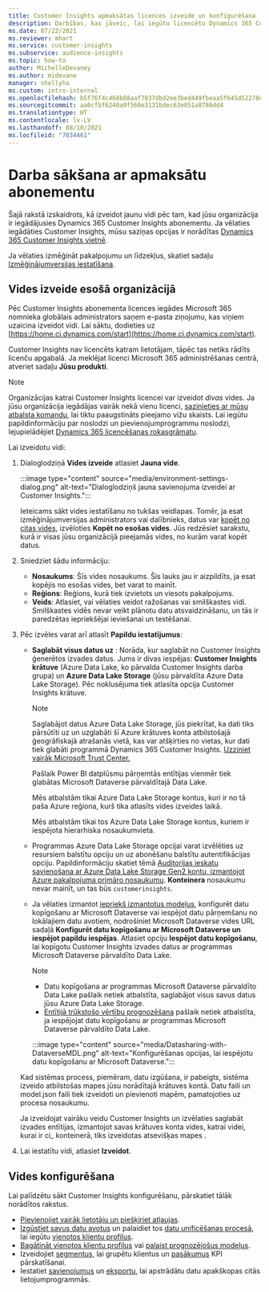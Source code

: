 ```yaml
---
title: Customer Insights apmaksātas licences izveide un konfigurēšana
description: Darbības, kas jāveic, lai iegūtu licencētu Dynamics 365 Customer Insights abonementu un to konfigurētu.
ms.date: 07/22/2021
ms.reviewer: mhart
ms.service: customer-insights
ms.subservice: audience-insights
ms.topic: how-to
author: MichelleDevaney
ms.author: midevane
manager: shellyha
ms.custom: intro-internal
ms.openlocfilehash: b5f76f4c468b88aaf7037dbd2ee3bed449fbeaa5f645d52278eee05b36b4e328
ms.sourcegitcommit: aa0cfbf6240a9f560e3131bdec63e051a8786dd4
ms.translationtype: HT
ms.contentlocale: lv-LV
ms.lasthandoff: 08/10/2021
ms.locfileid: "7034461"
---
```

# <a name="get-started-with-a-paid-subscription"></a>Darba sākšana ar apmaksātu abonementu

Šajā rakstā izskaidrots, kā izveidot jaunu vidi pēc tam, kad jūsu organizācija ir iegādājusies Dynamics 365 Customer Insights abonementu. Ja vēlaties iegādāties Customer Insights, mūsu saziņas opcijas ir norādītas [Dynamics 365 Customer Insights vietnē](https://dynamics.microsoft.com/ai/customer-insights/). 

Ja vēlaties izmēģināt pakalpojumu un līdzekļus, skatiet sadaļu [Izmēģinājumversijas iestatīšana](get-started-trial.md).

## <a name="create-an-environment-in-an-existing-organization"></a>Vides izveide esošā organizācijā

Pēc Customer Insights abonementa licences iegādes Microsoft 365 nomnieka globālais administrators saņem e-pasta ziņojumu, kas viņiem uzaicina izveidot vidi. Lai sāktu, dodieties uz [https://home.ci.dynamics.com/start](https://home.ci.dynamics.com/start). 

Customer Insights nav licencēts katram lietotājam, tāpēc tas netiks rādīts licenču apgabalā. Ja meklējat licenci Microsoft 365 administrēšanas centrā, atveriet sadaļu **Jūsu produkti**. 

> [!NOTE]
> Organizācijas katrai Customer Insights licencei var izveidot *divas* vides. Ja jūsu organizācija iegādājas vairāk nekā vienu licenci, [sazinieties ar mūsu atbalsta komandu](https://go.microsoft.com/fwlink/?linkid=2079641), lai tiktu paaugstināts pieejamo vižu skaists. Lai iegūtu papildinformāciju par noslodzi un pievienojumprogrammu noslodzi, lejupielādējiet [Dynamics 365 licencēšanas rokasgrāmatu](https://go.microsoft.com/fwlink/?LinkId=866544).

Lai izveidotu vidi:

1. Dialoglodziņā **Vides izveide** atlasiet **Jauna vide**.

   :::image type="content" source="media/environment-settings-dialog.png" alt-text="Dialoglodziņš jauna savienojuma izveidei ar Customer Insights.":::

   Ieteicams sākt vides iestatīšanu no tukšas veidlapas. Tomēr, ja esat izmēģinājumversijas administrators vai dalībnieks, datus var [kopēt no citas vides](manage-environments.md#copy-the-environment-configuration), izvēloties **Kopēt no esošas vides**. Jūs redzēsiet sarakstu, kurā ir visas jūsu organizācijā pieejamās vides, no kurām varat kopēt datus.

1. Sniedziet šādu informāciju:
   - **Nosaukums**: Šīs vides nosaukums. Šis lauks jau ir aizpildīts, ja esat kopējis no esošas vides, bet varat to mainīt.
   - **Reģions**: Reģions, kurā tiek izvietots un viesots pakalpojums.
   - **Veids**: Atlasiet, vai vēlaties veidot ražošanas vai smilškastes vidi. Smilškastes vidēs nevar veikt plānotu datu atsvaidzināšanu, un tās ir paredzētas iepriekšējai ieviešanai un testēšanai.
   
1. Pēc izvēles varat arī atlasīt **Papildu iestatījumus**:

   - **Saglabāt visus datus uz** : Norāda, kur saglabāt no Customer Insights ģenerētos izvades datus. Jums ir divas iespējas: **Customer Insights krātuve** (Azure Data Lake, ko pārvalda Customer Insights darba grupa) un **Azure Data Lake Storage** (jūsu pārvaldīta Azure Data Lake Storage). Pēc noklusējuma tiek atlasīta opcija Customer Insights krātuve.

     > [!NOTE]
     > Saglabājot datus Azure Data Lake Storage, jūs piekrītat, ka dati tiks pārsūtīti uz un uzglabāti šī Azure krātuves konta atbilstošajā ģeogrāfiskajā atrašanās vietā, kas var atšķirties no vietas, kur dati tiek glabāti programmā Dynamics 365 Customer Insights. [Uzziniet vairāk Microsoft Trust Center.](https://www.microsoft.com/trust-center)
     >
     > Pašlaik Power BI datplūsmu pārņemtās entītijas vienmēr tiek glabātas Microsoft Dataverse pārvaldītajā Data Lake. 
     > 
     > Mēs atbalstām tikai Azure Data Lake Storage kontus, kuri ir no tā paša Azure reģiona, kurš tika atlasīts vides izveides laikā. 
     > 
     > Mēs atbalstām tikai tos Azure Data Lake Storage kontus, kuriem ir iespējota hierarhiska nosaukumvieta.


   - Programmas Azure Data Lake Storage opcijai varat izvēlēties uz resursiem balstītu opciju un uz abonēšanu balstītu autentifikācijas opciju. Papildinformāciju skatiet tēmā [Auditorijas ieskatu savienošana ar Azure Data Lake Storage Gen2 kontu, izmantojot Azure pakalpojuma primāro nosaukumu](connect-service-principal.md). **Konteinera** nosaukumu nevar mainīt, un tas būs `customerinsights`.
   
   - Ja vēlaties izmantot [iepriekš izmantotus modeļus](predictions-overview.md#out-of-box-models), konfigurēt datu kopīgošanu ar Microsoft Dataverse vai iespējot datu pārņemšanu no lokālajiem datu avotiem, nodrošiniet Microsoft Dataverse vides URL sadaļā **Konfigurēt datu kopīgošanu ar Microsoft Dataverse un iespējot papildu iespējas**. Atlasiet opciju **Iespējot datu kopīgošanu**, lai kopīgotu Customer Insights izvades datus ar programmas Microsoft Dataverse pārvaldīto Data Lake.

     > [!NOTE]
     > - Datu kopīgošana ar programmas Microsoft Dataverse pārvaldīto Data Lake pašlaik netiek atbalstīta, saglabājot visus savus datus jūsu Azure Data Lake Storage.
     > - [Entītijā trūkstošo vērtību prognozēšana](predictions.md) pašlaik netiek atbalstīta, ja iespējojat datu kopīgošanu ar programmas Microsoft Dataverse pārvaldīto Data Lake.

     :::image type="content" source="media/Datasharing-with-DataverseMDL.png" alt-text="Konfigurēšanas opcijas, lai iespējotu datu kopīgošanu ar Microsoft Dataverse.":::

   Kad sistēmas process, piemēram, datu izgūšana, ir pabeigts, sistēma izveido atbilstošas mapes jūsu norādītajā krātuves kontā. Datu faili un model.json faili tiek izveidoti un pievienoti mapēm, pamatojoties uz procesa nosaukumu.

   Ja izveidojat vairāku veidu Customer Insights un izvēlaties saglabāt izvades entītijas, izmantojot savas krātuves konta vides, katrai videi, kurai ir ci_ konteinerā, tiks izveidotas atsevišķas mapes <environmentid>.

1. Lai iestatītu vidi, atlasiet **Izveidot**. 

## <a name="configure-an-environment"></a>Vides konfigurēšana

Lai palīdzētu sākt Customer Insights konfigurēšanu, pārskatiet tālāk norādītos rakstus. 

- [Pievienojiet vairāk lietotāju un piešķiriet atļaujas](permissions.md).
- [Izgūstiet savus datu avotus](data-sources.md) un palaidiet tos [datu unificēšanas procesā](data-unification.md), lai iegūtu [vienotos klientu profilus](customer-profiles.md).
- [Bagātināt vienotos klientu profilus](enrichment-hub.md) vai [palaist prognozējošus modeļus](predictions-overview.md).
- Izveidojiet [segmentus](segments.md), lai grupētu klientus un [pasākumus](measures.md) KPI pārskatīšanai.
- Iestatiet [savienojumus](connections.md) un [eksportu](export-destinations.md), lai apstrādātu datu apakškopas citās lietojumprogrammās.
